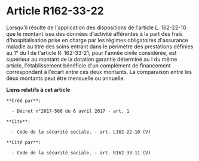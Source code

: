 # Article R162-33-22

Lorsqu'il résulte de l'application des dispositions de l'article L. 162-22-10 que le montant issu des données d'activité
afférentes à la part des frais d'hospitalisation prise en charge par les régimes obligatoires d'assurance maladie au titre
des soins entrant dans le périmètre des prestations définies au 1° du I de l'article R. 162-33-21, pour l'année civile
considérée, est supérieur au montant de la dotation garantie déterminé au I du même article, l'établissement bénéficie d'un
complément de financement correspondant à l'écart entre ces deux montants. La comparaison entre les deux montants peut être
mensuelle ou annuelle.

**Liens relatifs à cet article**

	**Créé par**:

	  - Décret n°2017-500 du 6 avril 2017 - art. 1

	**Cite**:

	  - Code de la sécurité sociale. - art. L162-22-10 (V)

	**Cité par**:

	  - Code de la sécurité sociale. - art. R162-33-11 (V)
